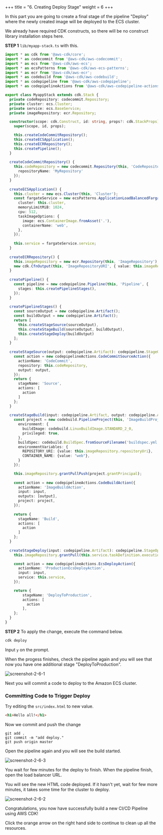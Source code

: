 +++
title = "6. Creating Deploy Stage"
weight = 6
+++

In this part you are going to create a final stage of the pipeline "Deploy" where the newly created image will be deployed to the ECS cluster.

We already have required CDK constructs, so there will be no construct library installation steps here.

**STEP 1** `lib/myapp-stack.ts` with this.

```typescript
import * as cdk from '@aws-cdk/core';
import * as codecommit from '@aws-cdk/aws-codecommit';
import * as ecs from '@aws-cdk/aws-ecs';
import * as ecsPatterns from '@aws-cdk/aws-ecs-patterns';
import * as ecr from '@aws-cdk/aws-ecr';
import * as codebuild from '@aws-cdk/aws-codebuild';
import * as codepipeline from '@aws-cdk/aws-codepipeline';
import * as codepipelineActions from '@aws-cdk/aws-codepipeline-actions';

export class MyappStack extends cdk.Stack {
  private codeRepository: codecommit.Repository;
  private cluster: ecs.Cluster;
  private service: ecs.BaseService;
  private imageRepository: ecr.Repository;

  constructor(scope: cdk.Construct, id: string, props?: cdk.StackProps) {
    super(scope, id, props);

    this.createCodeCommitRepository();
    this.createECSApplication();
    this.createECRRepository();
    this.createPipeline();
  }
  
  createCodeCommitRepository() {
    this.codeRepository = new codecommit.Repository(this, 'CodeRepository', {
      repositoryName: 'MyRepository'
    });
  }
  
  createECSApplication() {
    this.cluster = new ecs.Cluster(this, 'Cluster');
    const fargateService = new ecsPatterns.ApplicationLoadBalancedFargateService(this, 'Service', {
      cluster: this.cluster,
      memoryLimitMiB: 1024,
      cpu: 512,
      taskImageOptions: {
        image: ecs.ContainerImage.fromAsset('.'),
        containerName: 'web',
      },
    });
    
    this.service = fargateService.service;
  }
  
  createECRRepository() {
    this.imageRepository = new ecr.Repository(this, 'ImageRepository');
    new cdk.CfnOutput(this, 'ImageRepositoryURI', { value: this.imageRepository.repositoryUri });
  }
  
  createPipeline() {
    const pipeline = new codepipeline.Pipeline(this, 'Pipeline', {
      stages: this.createPipelineStages(),
    });
  }
  
  createPipelineStages() {
    const sourceOutput = new codepipeline.Artifact();
    const buildOutput = new codepipeline.Artifact();
    return [
      this.createStageSource(sourceOutput),
      this.createStageBuild(sourceOutput, buildOutput),
      this.createStageDeploy(buildOutput)
    ];
  }
  
  createStageSource(output: codepipeline.Artifact): codepipeline.StageOptions {    
    const action = new codepipelineActions.CodeCommitSourceAction({
      actionName: 'CodeCommit',
      repository: this.codeRepository,
      output: output,
    });
    return {
      stageName: 'Source',
      actions: [
        action    
      ]
    };
  }
  
  createStageBuild(input: codepipeline.Artifact, output: codepipeline.Artifact): codepipeline.StageOptions {
    const project = new codebuild.PipelineProject(this, 'ImageBuildProject', {
      environment: {
        buildImage: codebuild.LinuxBuildImage.STANDARD_2_0,
        privileged: true,
      },
      buildSpec: codebuild.BuildSpec.fromSourceFilename('buildspec.yml'),
      environmentVariables: {
        REPOSITORY_URI: {value: this.imageRepository.repositoryUri},
        CONTAINER_NAME: {value: "web"},
      }
    });

    this.imageRepository.grantPullPush(project.grantPrincipal);
    
    const action = new codepipelineActions.CodeBuildAction({
      actionName: 'ImageBuildAction',
      input: input,
      outputs: [output],
      project: project,
    });
    
    return {
      stageName: 'Build',
      actions: [
        action
      ]
    };
  }
  
  createStageDeploy(input: codepipeline.Artifact): codepipeline.StageOptions {
    this.imageRepository.grantPull(this.service.taskDefinition.executionRole!);

    const action = new codepipelineActions.EcsDeployAction({
      actionName: 'ProductionEcsDeployAction',
      input: input,
      service: this.service,
    });

    return {
        stageName: 'DeployToProduction',
        actions: [
          action
        ],
    };
  }
}
```

**STEP 2** To apply the change, execute the command below.

```bash
cdk deploy
```

Input `y` on the prompt.

When the progess finishes, check the pipeline again and you will see that now you have one additional stage "DeployToProduction". 

![screenshot-2-6-1](/aws-cicd-cdk-workshop/images/content/screenshot-2-6-1.png)

Next you will commit a code to deploy to the Amazon ECS cluster.

### Committing Code to Trigger Deploy

Try editing the `src/index.html` to new value.

```html
<h1>Hello all!</h1>
```

Now we commit and push the change
```
git add .
git commit -m "add deploy."
git push origin master
```

Open the pipeline again and you will see the build started.

![screenshot-2-6-3](/aws-cicd-cdk-workshop/images/content/screenshot-2-6-3.png)

You wait for few minutes for the deploy to finish. When the pipeline finish, open the load balancer URL.

You will see the new HTML code deployed. If it hasn't yet, wait for few more minutes, it takes some time for the cluster to deploy.

![screenshot-2-6-2](/aws-cicd-cdk-workshop/images/content/screenshot-2-6-2.png)

Congratulations, you now have successfully build a new CI/CD Pipeline using AWS CDK!

Click the orange arrow on the right hand side to continue to clean up all the resources.